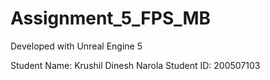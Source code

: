# Assignment_5_FPS_MB

Developed with Unreal Engine 5

Student Name: Krushil Dinesh Narola
Student ID: 200507103